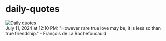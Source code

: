 # daily-quotes
[![Daily quotes](https://github.com/ceepu8/daily-quotes/actions/workflows/daily-quote.yml/badge.svg)](https://github.com/ceepu8/daily-quotes/actions/workflows/daily-quote.yml)<br/>
July 11, 2024 at 12:10 PM: "However rare true love may be, it is less so than true friendship." - François de La Rochefoucauld
